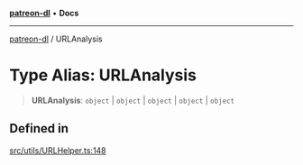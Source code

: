 [**patreon-dl**](../README.md) • **Docs**

***

[patreon-dl](../README.md) / URLAnalysis

# Type Alias: URLAnalysis

> **URLAnalysis**: `object` \| `object` \| `object` \| `object` \| `object`

## Defined in

[src/utils/URLHelper.ts:148](https://github.com/patrickkfkan/patreon-dl/blob/7c1cd2021db5cdb3733758940f1bc6aab660b08d/src/utils/URLHelper.ts#L148)
